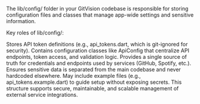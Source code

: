 The lib/config/ folder in your GitVision codebase is responsible for storing configuration files and classes that manage app-wide settings and sensitive information.

Key roles of lib/config/:

Stores API token definitions (e.g., api_tokens.dart, which is git-ignored for security).
Contains configuration classes like ApiConfig that centralize API endpoints, token access, and validation logic.
Provides a single source of truth for credentials and endpoints used by services (GitHub, Spotify, etc.).
Ensures sensitive data is separated from the main codebase and never hardcoded elsewhere.
May include example files (e.g., api_tokens.example.dart) to guide setup without exposing secrets.
This structure supports secure, maintainable, and scalable management of external service integrations.